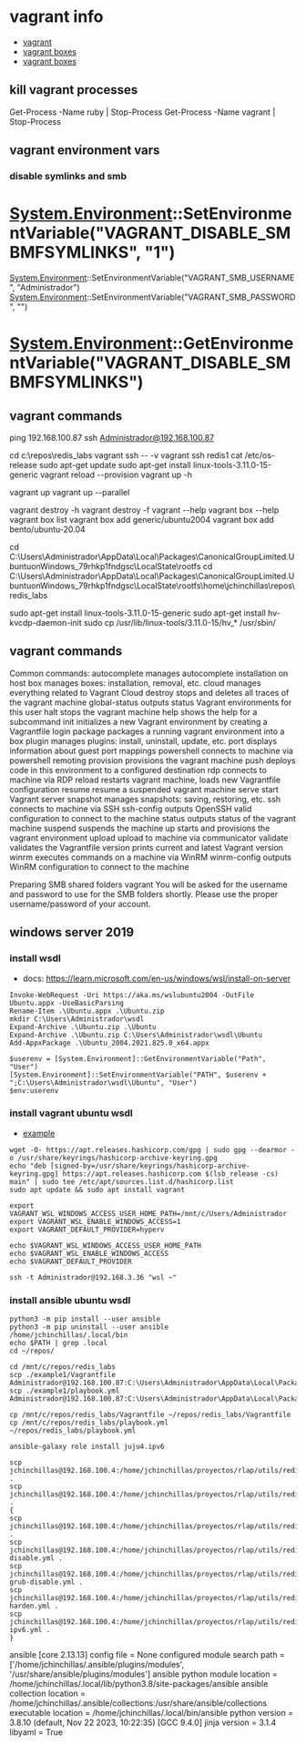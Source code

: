 # vagrant info
- [vagrant](https://www.vagrantup.com/docs)
- [vagrant boxes](https://app.vagrantup.com/boxes/search)
- [vagrant boxes](https://app.vagrantup.com/boxes/search?provider=hyperv)

## kill vagrant processes
Get-Process -Name ruby | Stop-Process
Get-Process -Name vagrant | Stop-Process

## vagrant environment vars
### disable symlinks and smb
# [System.Environment]::SetEnvironmentVariable("VAGRANT_DISABLE_SMBMFSYMLINKS", "1")
[System.Environment]::SetEnvironmentVariable("VAGRANT_SMB_USERNAME", "Administrador")
[System.Environment]::SetEnvironmentVariable("VAGRANT_SMB_PASSWORD", "")

# [System.Environment]::GetEnvironmentVariable("VAGRANT_DISABLE_SMBMFSYMLINKS")
[System.Environment]::GetEnvironmentVariable("VAGRANT_SMB_USERNAME")
[System.Environment]::GetEnvironmentVariable("VAGRANT_SMB_PASSWORD")

## vagrant commands
ping 192.168.100.87
ssh Administrador@192.168.100.87

cd c:\repos\redis_labs
vagrant ssh -- -v
vagrant ssh redis1
cat /etc/os-release
sudo apt-get update
sudo apt-get install linux-tools-3.11.0-15-generic
vagrant reload --provision
vagrant up -h

vagrant up
vagrant up --parallel

vagrant destroy -h
vagrant destroy -f
vagrant --help
vagrant box --help
vagrant box list
vagrant box add generic/ubuntu2004
vagrant box add bento/ubuntu-20.04

cd C:\Users\Administrador\AppData\Local\Packages\CanonicalGroupLimited.UbuntuonWindows_79rhkp1fndgsc\LocalState\rootfs
cd C:\Users\Administrador\AppData\Local\Packages\CanonicalGroupLimited.UbuntuonWindows_79rhkp1fndgsc\LocalState\rootfs\home\jchinchillas\repos\redis_labs

sudo apt-get install linux-tools-3.11.0-15-generic
sudo apt-get install hv-kvcdp-daemon-init
sudo cp /usr/lib/linux-tools/3.11.0-15/hv_* /usr/sbin/


## vagrant commands
Common commands:
     autocomplete    manages autocomplete installation on host
     box             manages boxes: installation, removal, etc.
     cloud           manages everything related to Vagrant Cloud
     destroy         stops and deletes all traces of the vagrant machine
     global-status   outputs status Vagrant environments for this user
     halt            stops the vagrant machine
     help            shows the help for a subcommand
     init            initializes a new Vagrant environment by creating a Vagrantfile
     login
     package         packages a running vagrant environment into a box
     plugin          manages plugins: install, uninstall, update, etc.
     port            displays information about guest port mappings
     powershell      connects to machine via powershell remoting
     provision       provisions the vagrant machine
     push            deploys code in this environment to a configured destination
     rdp             connects to machine via RDP
     reload          restarts vagrant machine, loads new Vagrantfile configuration
     resume          resume a suspended vagrant machine
     serve           start Vagrant server
     snapshot        manages snapshots: saving, restoring, etc.
     ssh             connects to machine via SSH
     ssh-config      outputs OpenSSH valid configuration to connect to the machine
     status          outputs status of the vagrant machine
     suspend         suspends the machine
     up              starts and provisions the vagrant environment
     upload          upload to machine via communicator
     validate        validates the Vagrantfile
     version         prints current and latest Vagrant version
     winrm           executes commands on a machine via WinRM
     winrm-config    outputs WinRM configuration to connect to the machine


Preparing SMB shared folders
vagrant You will be asked for the username and password to use for the SMB
folders shortly. Please use the proper username/password of your
account.


## windows server 2019

### install wsdl
- docs: https://learn.microsoft.com/en-us/windows/wsl/install-on-server
```
Invoke-WebRequest -Uri https://aka.ms/wslubuntu2004 -OutFile Ubuntu.appx -UseBasicParsing
Rename-Item .\Ubuntu.appx .\Ubuntu.zip
mkdir C:\Users\Administrador\wsdl
Expand-Archive .\Ubuntu.zip .\Ubuntu
Expand-Archive .\Ubuntu.zip C:\Users\Administrador\wsdl\Ubuntu
Add-AppxPackage .\Ubuntu_2004.2021.825.0_x64.appx

$userenv = [System.Environment]::GetEnvironmentVariable("Path", "User")
[System.Environment]::SetEnvironmentVariable("PATH", $userenv + ";C:\Users\Administrador\wsdl\Ubuntu", "User")
$env:userenv
```

### install vagrant ubuntu wsdl
- [example](https://www.youtube.com/watch?v=7Di0twyxw1M&list=PLXQKvxrITy47sPRHTOlBnB_Czp6EkW1Rn&index=2)
```
wget -O- https://apt.releases.hashicorp.com/gpg | sudo gpg --dearmor -o /usr/share/keyrings/hashicorp-archive-keyring.gpg
echo "deb [signed-by=/usr/share/keyrings/hashicorp-archive-keyring.gpg] https://apt.releases.hashicorp.com $(lsb_release -cs) main" | sudo tee /etc/apt/sources.list.d/hashicorp.list
sudo apt update && sudo apt install vagrant

export VAGRANT_WSL_WINDOWS_ACCESS_USER_HOME_PATH=/mnt/c/Users/Administrador
export VAGRANT_WSL_ENABLE_WINDOWS_ACCESS=1
export VAGRANT_DEFAULT_PROVIDER=hyperv

echo $VAGRANT_WSL_WINDOWS_ACCESS_USER_HOME_PATH
echo $VAGRANT_WSL_ENABLE_WINDOWS_ACCESS
echo $VAGRANT_DEFAULT_PROVIDER

ssh -t Administrador@192.168.3.36 "wsl ~"
```

### install ansible ubuntu wsdl
```
python3 -m pip install --user ansible
python3 -m pip uninstall --user ansible
/home/jchinchillas/.local/bin
echo $PATH | grep .local
cd ~/repos/

cd /mnt/c/repos/redis_labs
scp ./example1/Vagrantfile Administrador@192.168.100.87:C:\Users\Administrador\AppData\Local\Packages\CanonicalGroupLimited.UbuntuonWindows_79rhkp1fndgsc\LocalState\rootfs\home\jchinchillas\repos\redis_labs\Vagrantfile
scp ./example1/playbook.yml Administrador@192.168.100.87:C:\Users\Administrador\AppData\Local\Packages\CanonicalGroupLimited.UbuntuonWindows_79rhkp1fndgsc\LocalState\rootfs\home\jchinchillas\repos\redis_labs\playbook.yml

cp /mnt/c/repos/redis_labs/Vagrantfile ~/repos/redis_labs/Vagrantfile
cp /mnt/c/repos/redis_labs/playbook.yml ~/repos/redis_labs/playbook.yml

ansible-galaxy role install juju4.ipv6

scp jchinchillas@192.168.100.4:/home/jchinchillas/proyectos/rlap/utils/redis/vagrant_examples/example1/Vagrantfile .
scp jchinchillas@192.168.100.4:/home/jchinchillas/proyectos/rlap/utils/redis/vagrant_examples/example1/playbook.yml .
{
scp jchinchillas@192.168.100.4:/home/jchinchillas/proyectos/rlap/utils/redis/vagrant_examples/example1/main.yml .
scp jchinchillas@192.168.100.4:/home/jchinchillas/proyectos/rlap/utils/redis/vagrant_examples/example1/ipv6-disable.yml .
scp jchinchillas@192.168.100.4:/home/jchinchillas/proyectos/rlap/utils/redis/vagrant_examples/example1/ipv6-grub-disable.yml .
scp jchinchillas@192.168.100.4:/home/jchinchillas/proyectos/rlap/utils/redis/vagrant_examples/example1/ipv6-harden.yml .
scp jchinchillas@192.168.100.4:/home/jchinchillas/proyectos/rlap/utils/redis/vagrant_examples/example1/windows-ipv6.yml .
}
```

ansible [core 2.13.13]
  config file = None
  configured module search path = ['/home/jchinchillas/.ansible/plugins/modules', '/usr/share/ansible/plugins/modules']
  ansible python module location = /home/jchinchillas/.local/lib/python3.8/site-packages/ansible
  ansible collection location = /home/jchinchillas/.ansible/collections:/usr/share/ansible/collections
  executable location = /home/jchinchillas/.local/bin/ansible
  python version = 3.8.10 (default, Nov 22 2023, 10:22:35) [GCC 9.4.0]
  jinja version = 3.1.4
  libyaml = True